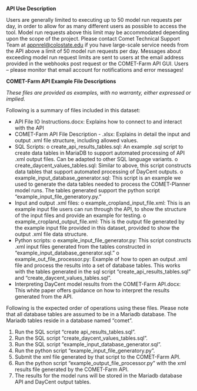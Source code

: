 **API Use Description**

Users are generally limited to executing up to 50 model run requests per day, in order to allow for as many different users as possible to access the tool. Model run requests above this limit may be accommodated depending upon the scope of the project. Please contact Comet Technical Support Team at appnrel@colostate.edu if you have large-scale service needs from the API above a limit of 50 model run requests per day.
Messages about exceeding model run request limits are sent to users at the email address provided in the webhooks post request or the COMET-Farm API GUI. Users – please monitor that email account for notifications and error messages!

**COMET-Farm API Example File Descriptions**

*These files are provided as examples, with no warranty, either expressed or implied.*

Following is a summary of files included in this dataset:
-	API File IO Instructions.docx: Explains how to connect to and interact with the API
-	COMET-Farm API File Description - <version>.xlsx: Explains in detail the input and output .xml file structure, including allowed values.
-	SQL Scripts:
    o	create_api_results_tables.sql: An example .sql script to create data tables in MariaDB to support automated processing of API .xml output files. Can be adapted to other SQL language variants.
    o	create_daycent_values_tables.sql: Similar to above, this script constructs data tables that support automated processing of DayCent outputs.
    o	example_input_database_generator.sql: This script is an example we used to generate the data tables needed to process the COMET-Planner model runs. The tables generated support the python script “example_input_file_generatory.py.”
-	Input and output .xml files:
    o	example_cropland_input_file.xml: This is an example input file users can run through the API, to show the structure of the input files and provide an example for testing.
    o	example_cropland_output_file.xml: This is the output file generated by the example input file provided in this dataset, provided to show the output .xml file data structure.
-	Python scripts:
    o	example_input_file_generator.py: This script constructs .xml input files generated from the tables constructed in “example_input_database_generator.sql.”
    o	example_out_file_processor.py: Example of how to open an output .xml file and process the results into a set of database tables. This works with the tables generated in the sql script “create_api_results_tables.sql” and “create_daycent_values_tables.sql”.
-	Interpreting DayCent model results from the COMET-Farm API.docx: This white paper offers guidance on how to interpret the results generated from the API.

Following is the expected order of operations using these files. Please note that all database tables are assumed to be in a Mariadb database. The Mariadb tables reside in a database named “comet”.
1)	Run the SQL script “create api_results_tables.sql”.
2)	Run the SQL script “create_daycent_values_tables.sql”.
3)	Run the SQL script “example_input_database_generator.sql”.
4)	Run the python script “example_input_file_generatory.py”.
5)	Submit the xml file generated by that script to the COMET-Farm API.
6)	Run the python script “example_output_file_processor.py” with the xml results file generated by the COMET-Farm API.
7)	The results for the model runs will be stored in the Mariadb database API and DayCent output tables.
